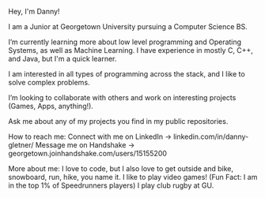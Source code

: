 Hey, I'm Danny!

I am a Junior at Georgetown University pursuing a Computer Science BS. 

I’m currently learning more about low level programming and Operating Systems, as well as Machine Learning. 
I have experience in mostly C, C++, and Java, but I'm a quick learner.

I am interested in all types of programming across the stack, and I like to solve complex problems.

I’m looking to collaborate with others and work on interesting projects (Games, Apps, anything!).

Ask me about any of my projects you find in my public repositories.

How to reach me: 
  Connect with me on LinkedIn -> linkedin.com/in/danny-gletner/ 
  Message me on Handshake     -> georgetown.joinhandshake.com/users/15155200
  
More about me:
I love to code, but I also love to get outside and bike, snowboard, run, hike, you name it.
I like to play video games! (Fun Fact: I am in the top 1% of Speedrunners players)
I play club rugby at GU.


